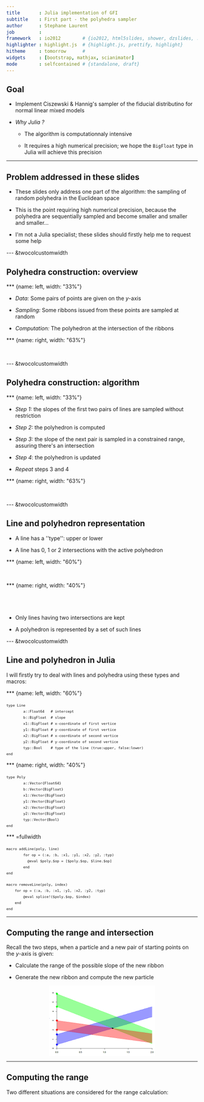 ```yaml
---
title       : Julia implementation of GFI
subtitle    : First part - the polyhedra sampler
author      : Stephane Laurent
job         : 
framework   : io2012        # {io2012, html5slides, shower, dzslides, ...}
highlighter : highlight.js  # {highlight.js, prettify, highlight}
hitheme     : tomorrow      # 
widgets     : [bootstrap, mathjax, scianimator]          
mode        : selfcontained # {standalone, draft}
---
```





## Goal 

- Implement Ciszewski & Hannig's sampler of the fiducial distributino for normal linear mixed models

- *Why Julia ?* 

  - The algorithm is computationnaly intensive
  
  - It requires a high numerical precision; we hope the `BigFloat` type in Julia will achieve this precision 


---

## Problem addressed in these slides 

- These slides only address one part of the algorithm: the sampling of 
random polyhedra in the Euclidean space 

- This is the point requiring high numerical precision, because the 
polyhedra are sequentially sampled and become smaller and smaller and smaller...

- I'm not a Julia specialist; these slides should firstly help me to request some help


--- &twocolcustomwidth 

## Polyhedra construction: overview 

*** {name: left, width: "33%"}

- *Data:* Some pairs of points are given on the $y$-axis

- *Sampling:* Some ribbons issued from these points are sampled at random 

- *Computation:* The polyhedron at the intersection of the ribbons

*** {name: right, width: "63%"}






<div class="scianimator">
<div id="construction_intro_plot00" style="display: inline-block;">
</div>
</div>
<script type="text/javascript">
  (function($) {
    $(document).ready(function() {
  construction_intro_plot00
    var imgs = Array(3);
      for (i=0; ; i++) {
        if (i == imgs.length) break;
        imgs[i] = "assets/fig/JuliaGFI00-construction_intro_plot00" + (i + 1) + ".png";
      }
      $("#construction_intro_plot00").scianimator({
          "images": imgs,
           "controls": ["previous",  "next"],
 "keyboard": false,
 "loopmode": "none",
 "defaultFrame": 0
    });
     });
  })(jQuery);
</script>



--- &twocolcustomwidth 

## Polyhedra construction: algorithm 

*** {name: left, width: "33%"}

- *Step 1:* the slopes of the first two pairs of lines are sampled without restriction

- *Step 2:* the polyhedron is computed

- *Step 3:* the slope of the next pair is sampled in a constrained range, assuring there's an intersection

- *Step 4*: the polyhedron is  updated

- *Repeat* steps 3 and 4

*** {name: right, width: "63%"}



<div class="scianimator">
<div id="construction_intro_plot01" style="display: inline-block;">
</div>
</div>
<script type="text/javascript">
  (function($) {
    $(document).ready(function() {
  construction_intro_plot01
    var imgs = Array(4);
      for (i=0; ; i++) {
        if (i == imgs.length) break;
        imgs[i] = "assets/fig/JuliaGFI00-construction_intro_plot01" + (i + 1) + ".png";
      }
      $("#construction_intro_plot01").scianimator({
          "images": imgs,
           "controls": ["previous",  "next"],
 "keyboard": false,
 "loopmode": "none",
 "defaultFrame": 0
    });
     });
  })(jQuery);
</script>



--- &twocolcustomwidth

## Line and polyhedron representation 

  - A line has a ''type'': upper or lower
  
  - A line has $0$, $1$ or $2$ intersections with the active polyhedron

*** {name: left, width: "60%"}


<div class="scianimator">
<div id="line_plot01" style="display: inline-block;">
</div>
</div>
<script type="text/javascript">
  (function($) {
    $(document).ready(function() {
  line_plot01
    var imgs = Array(4);
      for (i=0; ; i++) {
        if (i == imgs.length) break;
        imgs[i] = "assets/fig/JuliaGFI00-line_plot01" + (i + 1) + ".png";
      }
      $("#line_plot01").scianimator({
          "images": imgs,
           "controls": ["previous",  "next"],
 "keyboard": false,
 "loopmode": "none",
 "defaultFrame": 0
    });
     });
  })(jQuery);
</script>


*** {name: right, width: "40%"}

<hr style="height:30pt; visibility:hidden;"/>

- Only lines having two intersections are kept

- A polyhedron is represented by a set of such lines


--- &twocolcustomwidth

## Line and polyhedron in Julia  

I will firstly try to deal with lines and polyhedra using these types and macros:

*** {name: left, width: "60%"}

<pre><code class="r" style="font-size:66%">type Line
        a::Float64   # intercept
        b::BigFloat  # slope
        x1::BigFloat # x-coordinate of first vertice
        y1::BigFloat # y-coordinate of first vertice
        x2::BigFloat # x-coordinate of second vertice
        y2::BigFloat # y-coordinate of second vertice
        typ::Bool    # type of the line (true:upper, false:lower)
end
</code></pre>


*** {name: right, width: "40%"}

<pre><code class="r" style="font-size:66%">type Poly
        a::Vector{Float64}
        b::Vector{BigFloat}
        x1::Vector{BigFloat}
        y1::Vector{BigFloat}
        x2::Vector{BigFloat}
        y2::Vector{BigFloat}
        typ::Vector{Bool}
end
</code></pre>


*** =fullwidth


<pre><code class="r" style="font-size:66%">macro addLine(poly, line)
        for op = (:a, :b, :x1, :y1, :x2, :y2, :typ)
          @eval $poly.$op = [$poly.$op, $line.$op]
        end
end
</code></pre>


<pre><code class="r" style="font-size:66%">macro removeLine(poly, index)
    for op = (:a, :b, :x1, :y1, :x2, :y2, :typ)
        @eval splice!($poly.$op, $index)
    end
end
</code></pre>



--- 

## Computing the range and intersection 

Recall the two steps, when a particle and a new pair of starting points 
on the $y$-axis is given:

- Calculate the range of the possible slope of the new ribbon

- Generate the new ribbon and compute the new particle








<img src="assets/img/range.gif" title="plot of chunk xxx" alt="plot of chunk xxx" style="display: block; margin: auto;" width="55%">




--- 

## Computing the range

Two different situations are considered for the range calculation:



